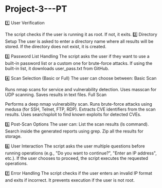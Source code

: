 # Project-3---PT


1️⃣ User Verification

The script checks if the user is running it as root. If not, it exits.
2️⃣ Directory Setup
The user is asked to enter a directory name where all results will be stored.
If the directory does not exist, it is created.

3️⃣ Password List Handling
The script asks the user if they want to use a built-in password list or a custom one for brute-force attacks.
If using the built-in list, it downloads user_pass.txt from GitHub.

4️⃣ Scan Selection (Basic or Full)
The user can choose between:
Basic Scan

Runs nmap scans for service and vulnerability detection.
Uses masscan for UDP scanning.
Saves results in text files.
Full Scan

Performs a deep nmap vulnerability scan.
Runs brute-force attacks using medusa (for SSH, Telnet, FTP, RDP).
Extracts CVE identifiers from the scan results.
Uses searchsploit to find known exploits for detected CVEs.

5️⃣ Post-Scan Options
The user can:
List the scan results (ls command).
Search inside the generated reports using grep.
Zip all the results for storage.

6️⃣ User Interaction
The script asks the user multiple questions before running operations (e.g., "Do you want to continue?", "Enter an IP address", etc.).
If the user chooses to proceed, the script executes the requested operations.

7️⃣ Error Handling
The script checks if the user enters an invalid IP format and exits if incorrect.
It prevents execution if the user is not root.
